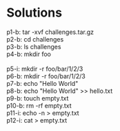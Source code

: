 # Solutions

p1-b: tar -xvf challenges.tar.gz<br>
p2-b: cd challenges<br>
p3-b: ls challenges<br>
p4-b: mkdir foo<br>  
p5-i: mkdir -r foo/bar/1/2/3<br>
p6-b: mkdir -r foo/bar/1/2/3<br>
p7-b: echo "Hello World"<br>
p8-b: echo "Hello World" >> hello.txt<br>
p9-b: touch empty.txt<br>
p10-b: rm -rf empty.txt<br>
p11-i: echo -n > empty.txt<br>
p12-i: cat > empty.txt<br>